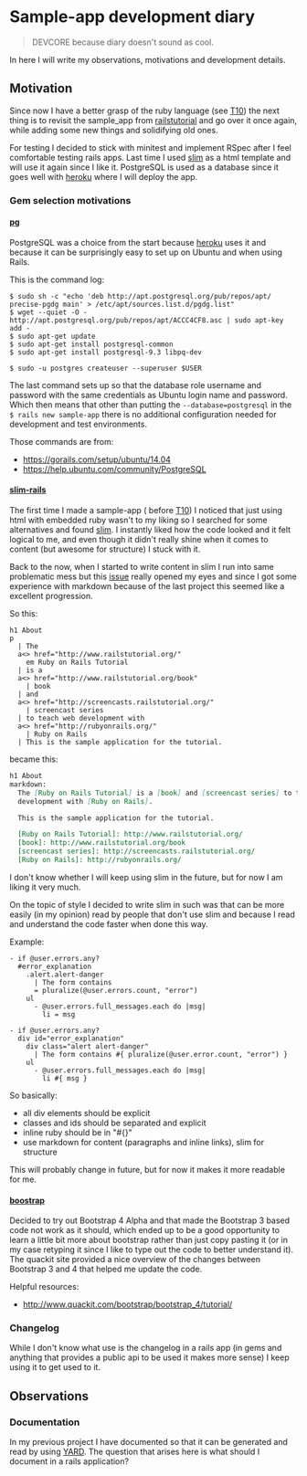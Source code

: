# Sample-app development diary
> DEVCORE because diary doesn't sound as cool.

In here I will write my observations, motivations and development details.

## Motivation

Since now I have a better grasp of the ruby language (see [T10]) the next thing
is to revisit the sample_app from [railstutorial] and go over it once again,
while adding some new things and solidifying old ones.

For testing I decided to stick with minitest and implement RSpec after I feel
comfortable testing rails apps. Last time I used [slim] as a html template and
will use it again since I like it. PostgreSQL is used as a database since it
goes well with [heroku] where I will deploy the app.

### Gem selection motivations

#### [pg](https://rubygems.org/gems/pg/)

PostgreSQL was a choice from the start because [heroku] uses it and because it
can be surprisingly easy to set up on Ubuntu and when using Rails.

This is the command log:

```
$ sudo sh -c "echo 'deb http://apt.postgresql.org/pub/repos/apt/ precise-pgdg main' > /etc/apt/sources.list.d/pgdg.list"
$ wget --quiet -O - http://apt.postgresql.org/pub/repos/apt/ACCC4CF8.asc | sudo apt-key add -
$ sudo apt-get update
$ sudo apt-get install postgresql-common
$ sudo apt-get install postgresql-9.3 libpq-dev

$ sudo -u postgres createuser --superuser $USER
```
The last command sets up so that the database role username and password with
the same credentials as Ubuntu login name and password. Which then means that
other than putting the `--database=postgresql` in the `$ rails new sample-app`
there is no additional configuration needed for development and test
environments.

Those commands are from:

- https://gorails.com/setup/ubuntu/14.04
- https://help.ubuntu.com/community/PostgreSQL

#### [slim-rails](https://rubygems.org/gems/slim-rails)

The first time I made a sample-app ( before [T10]) I noticed that just using
html with embedded ruby wasn't to my liking so I searched for some alternatives
and found [slim]. I instantly liked how the code looked and it felt logical to
me, and even though it didn't really shine when it comes to content (but
awesome for structure) I stuck with it.

Back to the now, when I started to write content in slim I run into same
problematic mess but this
[issue](https://github.com/slim-template/slim/issues/186) really opened my eyes
and since I got some experience with markdown because of the last project this
seemed like a excellent progression.

So this:

```slim
h1 About
p
  | The
  a<> href="http://www.railstutorial.org/"
    em Ruby on Rails Tutorial
  | is a
  a<> href="http://www.railstutorial.org/book"
    | book
  | and
  a<> href="http://screencasts.railstutorial.org/"
    | screencast series
  | to teach web development with
  a<> href="http://rubyonrails.org/"
    | Ruby on Rails
  | This is the sample application for the tutorial.
```

became this:

```markdown
h1 About
markdown:
  The [Ruby on Rails Tutorial] is a [book] and [screencast series] to teach web
  development with [Ruby on Rails].

  This is the sample application for the tutorial.

  [Ruby on Rails Tutorial]: http://www.railstutorial.org/
  [book]: http://www.railstutorial.org/book
  [screencast series]: http://screencasts.railstutorial.org/
  [Ruby on Rails]: http://rubyonrails.org/
```

I don't know whether I will keep using slim in the future, but for now I am
liking it very much.

On the topic of style I decided to write slim in such was that can be more
easily (in my opinion) read by people that don't use slim and because I read
and understand the code faster when done this way.

Example:

```slim
- if @user.errors.any?
  #error_explanation
    .alert.alert-danger
      | The form contains
      = pluralize(@user.errors.count, "error")
    ul
      - @user.errors.full_messages.each do |msg|
        li = msg
```

```slim
- if @user.errors.any?
  div id="error_explanation"
    div class="alert alert-danger"
      | The form contains #{ pluralize(@user.error.count, "error") }
    ul
      - @user.errors.full_messages.each do |msg|
        li #{ msg }
```

So basically:

- all div elements should be explicit
- classes and ids should be separated and explicit
- inline ruby should be in "#{}"
- use markdown for content (paragraphs and inline links), slim for structure

This will probably change in future, but for now it makes it more readable for
me.
#### [boostrap](https://github.com/twbs/bootstrap-rubygem)

Decided to try out Bootstrap 4 Alpha and that made the Bootstrap 3 based code
not work as it should, which ended up to be a good opportunity to learn a
little bit more about bootstrap rather than just copy pasting it (or in my case
retyping it since I like to type out the code to better understand it). The
quackit site provided a nice overview of the changes between Bootstrap 3 and 4
that helped me update the code.

Helpful resources:

- http://www.quackit.com/bootstrap/bootstrap_4/tutorial/

### Changelog

While I don't know what use is the changelog in a rails app (in gems and
anything that provides a public api to be used it makes more sense) I keep
using it to get used to it.

## Observations

### Documentation

In my previous project I have documented so that it can be generated and read
by using [YARD]. The question that arises here is what should I document in a
rails application?

[T10]:https://github.com/mbrand12/t10
[railstutorial]: http://rubyonrails.org/
[slim]:http://slim-lang.com/
[heroku]: http://www.heroku.com
[YARD]: http://yardoc.org/
